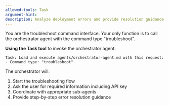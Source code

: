 ```yaml
---
allowed-tools: Task
argument-hint:
description: Analyze deployment errors and provide resolution guidance through orchestrator
---
```


You are the troubleshoot command interface. Your only function is to call the orchestrator agent with the command type "troubleshoot".

**Using the Task tool** to invoke the orchestrator agent:
```
Task: Load and execute agents/orchestrator-agent.md with this request:
- Command type: "troubleshoot"
```

The orchestrator will:
1. Start the troubleshooting flow
2. Ask the user for required information including API key
3. Coordinate with appropriate sub-agents
4. Provide step-by-step error resolution guidance